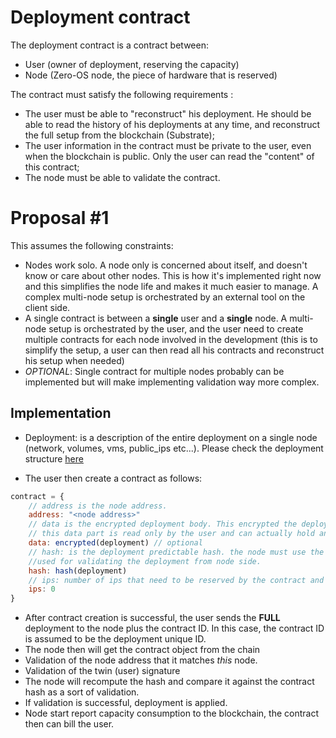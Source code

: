# Deployment contract

<!--- >> TODO: kristof to improve ---> 
<!--- what is the difference compared to smartContract/contract.md ???--->

The deployment contract is a contract between:
- User (owner of deployment, reserving the capacity)
- Node (Zero-OS node, the piece of hardware that is reserved)

The contract must satisfy the following requirements : 

- The user must be able to "reconstruct" his deployment. He should be able to read the history of his deployments at any time, and reconstruct the full setup from the blockchain (Substrate);
- The user information in the contract must be private to the user, even when the blockchain is public. Only the user can read the "content" of this contract;
- The node must be able to validate the contract.


# Proposal #1

This assumes the following constraints:
- Nodes work solo. A node only is concerned about itself, and doesn't know or care about other nodes. This is how it's implemented right now and this simplifies the node life and makes it much easier to manage. A complex multi-node setup is orchestrated by an external tool on the client side.
- A single contract is between a **single** user and a **single** node. A multi-node setup is orchestrated by the user, and the user need to create multiple contracts for each node involved in the development (this is to simplify the setup, a user can then read all his contracts and reconstruct his setup when needed)
- _OPTIONAL_: Single contract for multiple nodes probably can be implemented but will make implementing validation way more complex.

## Implementation
- Deployment: is a description of the entire deployment on a single node (network, volumes, vms, public_ips etc...). Please check the deployment structure [here](https://github.com/threefoldtech/zos/blob/master-3/pkg/gridtypes/deployment.go#L39)

- The user then create a contract as follows:
```js
contract = {
    // address is the node address.
    address: "<node address>"
    // data is the encrypted deployment body. This encrypted the deployment with the **USER** public key. So only the user can read this data later on (or any other key that he keeps safe).
    // this data part is read only by the user and can actually hold any information to help him reconstruct his deployment or can be left empty.
    data: encrypted(deployment) // optional
    // hash: is the deployment predictable hash. the node must use the same method to calculate the challenge (bytes) to compute this same hash.
    //used for validating the deployment from node side.
    hash: hash(deployment)
    // ips: number of ips that need to be reserved by the contract and used by the deployment
    ips: 0
}
```
- After contract creation is successful, the user sends the **FULL** deployment to the node plus the contract ID. In this case, the contract ID is assumed to be the deployment unique ID.
- The node then will get the contract object from the chain
- Validation of the node address that it matches _this_ node.
- Validation of the twin (user) signature
- The node will recompute the hash and compare it against the contract hash as a sort of validation.
- If validation is successful, deployment is applied.
- Node start report capacity consumption to the blockchain, the contract then can bill the user.
